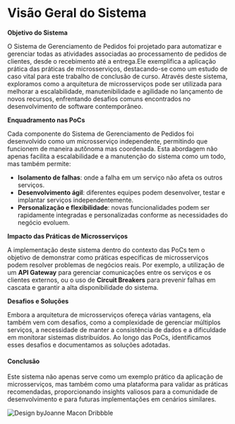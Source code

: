 # Visão Geral do Sistema

**Objetivo do Sistema**

O Sistema de Gerenciamento de Pedidos foi projetado para automatizar e gerenciar todas as atividades associadas ao processamento de pedidos de clientes, desde o recebimento até a entrega.Ele exemplifica a aplicação prática das práticas de microsserviços, destacando-se como um estudo de caso vital para este trabalho de conclusão de curso. Através deste sistema, exploramos como a arquitetura de microsserviços pode ser utilizada para melhorar a escalabilidade, manutenibilidade e agilidade no lançamento de novos recursos, enfrentando desafios comuns encontrados no desenvolvimento de software contemporâneo.

**Enquadramento nas PoCs**

Cada componente do Sistema de Gerenciamento de Pedidos foi desenvolvido como um microsserviço independente, permitindo que funcionem de maneira autônoma mas coordenada. Esta abordagem não apenas facilita a escalabilidade e a manutenção do sistema como um todo, mas também permite:

* **Isolamento de falhas**: onde a falha em um serviço não afeta os outros serviços.
* **Desenvolvimento ágil**: diferentes equipes podem desenvolver, testar e implantar serviços independentemente.
* **Personalização e flexibilidade**: novas funcionalidades podem ser rapidamente integradas e personalizadas conforme as necessidades do negócio evoluem.

**Impacto das Práticas de Microsserviços**

A implementação deste sistema dentro do contexto das PoCs tem o objetivo de demonstrar como práticas específicas de microsserviços podem resolver problemas de negócios reais. Por exemplo, a utilização de um **API Gateway** para gerenciar comunicações entre os serviços e os clientes externos, ou o uso de **Circuit Breakers** para prevenir falhas em cascata e garantir a alta disponibilidade do sistema.

**Desafios e Soluções**

Embora a arquitetura de microsserviços ofereça várias vantagens, ela também vem com desafios, como a complexidade de gerenciar múltiplos serviços, a necessidade de manter a consistência de dados e a dificuldade em monitorar sistemas distribuídos. Ao longo das PoCs, identificamos esses desafios e documentamos as soluções adotadas.

#### Conclusão

Este sistema não apenas serve como um exemplo prático da aplicação de microsserviços, mas também como uma plataforma para validar as práticas recomendadas, proporcionando insights valiosos para a comunidade de desenvolvimento e para futuras implementações em cenários similares.

![Design byJoanne Macon Dribbble](https://dribbble.com/shots/9515799-Personal-Brand-Logo?utm\_source=Clipboard\_Shot\&utm\_campaign=jmvc\&utm\_content=Personal%20Brand%20Logo\&utm\_medium=Social\_Share\&utm\_source=Clipboard\_Shot\&utm\_campaign=jmvc\&utm\_content=Personal%20Brand%20Logo\&utm\_medium=Social\_Share)
